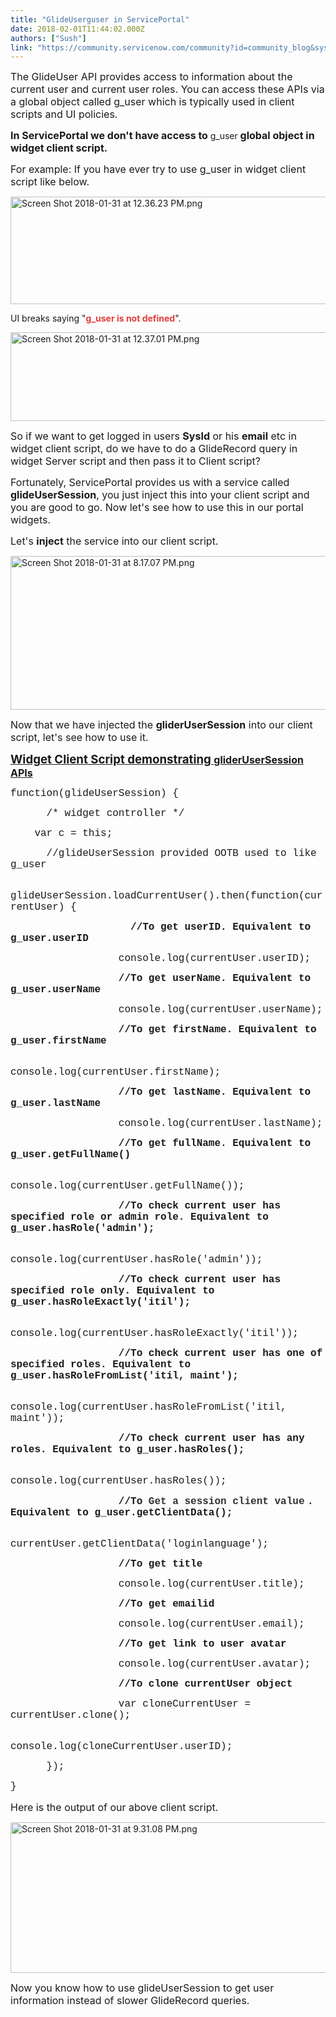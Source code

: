 ```yaml
---
title: "GlideUserguser in ServicePortal"
date: 2018-02-01T11:44:02.000Z
authors: ["Sush"]
link: "https://community.servicenow.com/community?id=community_blog&sys_id=18ac2225dbd0dbc01dcaf3231f9619e3"
---
```

<p><span style="font-size: 12pt;">The GlideUser API provides access to information about the current user and current user roles. You can access these APIs via a global object called g_user which is typically used in client scripts and UI policies.</span></p><p></p><p><span style="font-size: 12pt;"><strong>In ServicePortal we don't have access to </strong></span>g_user<span style="font-size: 12pt;"><strong> global object in widget client script.</strong></span></p><p></p><p><span style="font-size: 12pt;">For example: If you have ever try to use g_user in widget client script like below.</span></p><p><img   alt="Screen Shot 2018-01-31 at 12.36.23 PM.png" class="image-1 jive-image" src="462aa8c6db94dfc03eb27a9e0f96191e.iix" style="width: 620px; height: 172px;"/></p><p></p><p>UI breaks saying "<span style="color: #e23d39;"><strong>g_user is not defined</strong></span>".</p><p><img   alt="Screen Shot 2018-01-31 at 12.37.01 PM.png" class="image-2 jive-image" src="cae8c84edb109704ed6af3231f9619a5.iix" style="width: 620px; height: 142px;"/></p><p></p><p><span style="font-size: 12pt;">So if we want to get logged in users <strong>SysId</strong> or his <strong>email</strong> etc in widget client script, do we have to do a GlideRecord query in widget Server script and then pass it to Client script?</span></p><p></p><p><span style="font-size: 12pt;">Fortunately, ServicePortal provides us with a service called <strong>glideUserSession</strong>, you just inject this into your client script and you are good to go. Now let's see how to use this in our portal widgets.</span></p><p></p><p><span style="font-size: 12pt;">Let's <strong>inject</strong> the service into our client script.</span></p><p></p><p><img   alt="Screen Shot 2018-01-31 at 8.17.07 PM.png" class="image-3 jive-image" src="2aa6e3f5db5493049c9ffb651f96199e.iix" style="width: 620px; height: 246px;"/></p><p></p><p><span style="font-size: 12pt;">Now that we have injected the <strong>gliderUserSession</strong> into our client script, let's see how to use it.</span></p><p></p><p><span style="text-decoration: underline; font-size: 14pt;"><strong>Widget Client Script demonstrating <span style="font-size: 16px;"><strong>gliderUserSession APIs</strong></span></strong></span></p><p></p><p><span style="font-family: 'courier new', courier; font-size: 12pt;">function(glideUserSession) {</span></p><p><span style="font-family: 'courier new', courier; font-size: 12pt;">       /* widget controller */</span></p><p><span style="font-size: 12pt; font-family: 'courier new', courier;"><strong> </strong></span><span style="font-family: 'courier new', courier; font-size: 12pt;">     var c = this;</span></p><p><span style="font-family: 'courier new', courier; font-size: 12pt;">       //glideUserSession provided OOTB used to like g_user</span></p><p><span style="font-family: 'courier new', courier; font-size: 12pt;">       glideUserSession.loadCurrentUser().then(function(currentUser) {</span></p><p></p><p><span style="font-family: 'courier new', courier; font-size: 12pt;">                     <strong>//To get userID. Equivalent to g_user.userID</strong></span></p><p><span style="font-family: 'courier new', courier; font-size: 12pt;">                   console.log(currentUser.userID);</span></p><p></p><p><span style="font-family: 'courier new', courier; font-size: 12pt;">                   <strong>//To get userName. Equivalent to g_user.userName</strong></span></p><p><span style="font-family: 'courier new', courier; font-size: 12pt;">                   console.log(currentUser.userName);</span></p><p></p><p><span style="font-family: 'courier new', courier; font-size: 12pt;">                   <strong>//To get firstName. Equivalent to g_user.firstName</strong></span></p><p><span style="font-family: 'courier new', courier; font-size: 12pt;">                   console.log(currentUser.firstName);</span></p><p></p><p><span style="font-family: 'courier new', courier; font-size: 12pt;">                   <strong>//To get lastName. Equivalent to g_user.lastName</strong></span></p><p><span style="font-family: 'courier new', courier; font-size: 12pt;">                   console.log(currentUser.lastName);</span></p><p></p><p><span style="font-family: 'courier new', courier; font-size: 12pt;">                   <strong>//To get fullName. Equivalent to g_user.getFullName()</strong></span></p><p><span style="font-family: 'courier new', courier; font-size: 12pt;">                   console.log(currentUser.getFullName());</span></p><p></p><p><span style="font-family: 'courier new', courier; font-size: 12pt;">                   <strong>//To check current user has specified role or admin role. Equivalent to g_user.hasRole('admin');</strong></span></p><p><span style="font-family: 'courier new', courier; font-size: 12pt;">                   console.log(currentUser.hasRole('admin'));</span></p><p></p><p><span style="font-family: 'courier new', courier; font-size: 12pt;">                   <strong>//To check current user has specified role only. Equivalent to g_user.hasRoleExactly('itil');</strong></span></p><p><span style="font-family: 'courier new', courier; font-size: 12pt;">                   console.log(currentUser.hasRoleExactly('itil'));</span></p><p></p><p><span style="font-family: 'courier new', courier; font-size: 12pt;">                   <strong>//To check current user has one of specified roles. Equivalent to g_user.hasRoleFromList('itil, maint');</strong></span></p><p><span style="font-family: 'courier new', courier; font-size: 12pt;">                   console.log(currentUser.hasRoleFromList('itil, maint'));</span></p><p></p><p><span style="font-family: 'courier new', courier; font-size: 12pt;">                   <strong>//To check current user has any roles. Equivalent to g_user.hasRoles();</strong></span></p><p><span style="font-family: 'courier new', courier; font-size: 12pt;">                   console.log(currentUser.hasRoles());</span></p><p></p><p><span style="font-family: 'courier new', courier; font-size: 12pt;"><strong>                   //<span style="font-family: 'courier new', courier;">To </span><span style="color: #333333; font-family: 'Gotham SSm A', 'Gotham SSm B', Arial, Helvetica, sans-serif;"><span style="font-family: 'courier new', courier;">Get a session client value</span> </span>. Equivalent to g_user.getClientData();</strong></span></p><p><span style="font-family: 'courier new', courier; font-size: 12pt;">                   currentUser.getClientData('loginlanguage');</span></p><p></p><p><span style="font-family: 'courier new', courier; font-size: 12pt;">                   <strong>//To get title</strong></span></p><p><span style="font-family: 'courier new', courier; font-size: 12pt;">                   console.log(currentUser.title);</span></p><p></p><p><span style="font-family: 'courier new', courier; font-size: 12pt;">                   <strong>//To get emailid</strong></span></p><p><span style="font-family: 'courier new', courier; font-size: 12pt;">                   console.log(currentUser.email);</span></p><p></p><p><span style="font-family: 'courier new', courier; font-size: 12pt;">                   <strong>//To get link to user avatar</strong></span></p><p><span style="font-family: 'courier new', courier; font-size: 12pt;">                   console.log(currentUser.avatar);</span></p><p></p><p><span style="font-family: 'courier new', courier; font-size: 12pt;">                   <strong>//To clone currentUser object</strong></span></p><p><span style="font-family: 'courier new', courier; font-size: 12pt;">                   var cloneCurrentUser = currentUser.clone();</span></p><p><span style="font-family: 'courier new', courier; font-size: 12pt;">                   console.log(cloneCurrentUser.userID);</span></p><p></p><p><span style="font-family: 'courier new', courier; font-size: 12pt;">       });</span></p><p><span style="font-family: 'courier new', courier; font-size: 12pt;">}</span></p><p></p><p><span style="font-size: 12pt;">Here is the output of our above client script.</span></p><p><img   alt="Screen Shot 2018-01-31 at 9.31.08 PM.png" class="image-4 jive-image" src="cb4e8986db9c97041dcaf3231f96192a.iix" style="width: 620px; height: 241px;"/></p><p></p><p><span style="font-size: 12pt;">Now you know how to use glideUserSession to get user information instead of slower GlideRecord queries.</span></p>